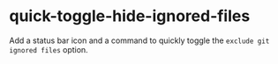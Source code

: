 # quick-toggle-hide-ignored-files

Add a status bar icon and a command to quickly toggle the `exclude git ignored files` option.


